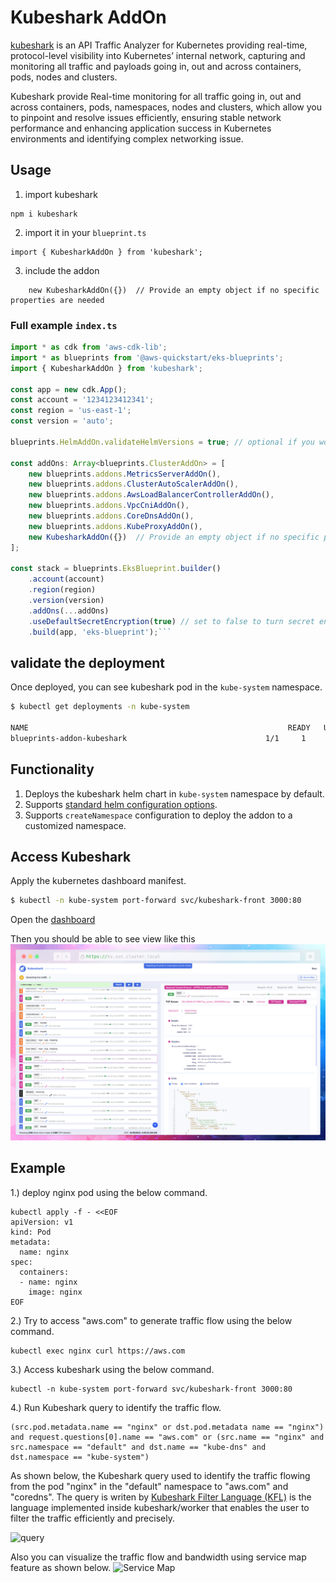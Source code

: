 # Kubeshark AddOn

[kubeshark](https://github.com/kubeshark/kubeshark)  is an API Traffic Analyzer for Kubernetes providing real-time, protocol-level visibility into Kubernetes’ internal network, capturing and monitoring all traffic and payloads going in, out and across containers, pods, nodes and clusters.

Kubeshark provide Real-time monitoring for all traffic going in, out and across containers, pods, namespaces, nodes and clusters, which allow you to pinpoint and resolve issues efficiently, ensuring stable network performance and enhancing application success in Kubernetes environments and identifying complex networking issue.

## Usage
1. import kubeshark
```
npm i kubeshark
```
2. import it in your `blueprint.ts`
```
import { KubesharkAddOn } from 'kubeshark';
```

3. include the addon
```
    new KubesharkAddOn({})  // Provide an empty object if no specific properties are needed
```


### Full example **`index.ts`**
```typescript
import * as cdk from 'aws-cdk-lib';
import * as blueprints from '@aws-quickstart/eks-blueprints';
import { KubesharkAddOn } from 'kubeshark';

const app = new cdk.App();
const account = '1234123412341';
const region = 'us-east-1';
const version = 'auto';

blueprints.HelmAddOn.validateHelmVersions = true; // optional if you would like to check for newer versions

const addOns: Array<blueprints.ClusterAddOn> = [
    new blueprints.addons.MetricsServerAddOn(),
    new blueprints.addons.ClusterAutoScalerAddOn(),
    new blueprints.addons.AwsLoadBalancerControllerAddOn(),
    new blueprints.addons.VpcCniAddOn(),
    new blueprints.addons.CoreDnsAddOn(),
    new blueprints.addons.KubeProxyAddOn(),
    new KubesharkAddOn({})  // Provide an empty object if no specific properties are needed
];

const stack = blueprints.EksBlueprint.builder()
    .account(account)
    .region(region)
    .version(version)
    .addOns(...addOns)
    .useDefaultSecretEncryption(true) // set to false to turn secret encryption off (non-production/demo cases)
    .build(app, 'eks-blueprint');```
```
## validate the deployment
Once deployed, you can see kubeshark pod in the `kube-system` namespace.

```sh
$ kubectl get deployments -n kube-system

NAME                                                          READY   UP-TO-DATE   AVAILABLE   AGE
blueprints-addon-kubeshark                               1/1     1            1           20m
```

## Functionality

1. Deploys the kubeshark helm chart in `kube-system` namespace by default.
2. Supports [standard helm configuration options](./index.md#standard-helm-add-on-configuration-options).
3. Supports `createNamespace` configuration to deploy the addon to a customized namespace.

## Access Kubeshark

Apply the kubernetes dashboard manifest.

```sh
$ kubectl -n kube-system port-forward svc/kubeshark-front 3000:80
```

Open the [dashboard](http://localhost:3000)

Then you should be able to see view like this
![dashboard](https://raw.githubusercontent.com/kubeshark/assets/master/png/kubeshark-ui.png)


## Example

1.) deploy nginx pod using the below command.
```
kubectl apply -f - <<EOF
apiVersion: v1
kind: Pod
metadata:
  name: nginx
spec:
  containers:
  - name: nginx
    image: nginx
EOF
```


2.) Try to access "aws.com" to generate traffic flow using the below command.
```
kubectl exec nginx curl https://aws.com
```


3.) Access kubeshark using the below command.
```
kubectl -n kube-system port-forward svc/kubeshark-front 3000:80
```


4.) Run Kubeshark query to identify the traffic flow.
```
(src.pod.metadata.name == "nginx" or dst.pod.metadata name == "nginx") and request.questions[0].name == "aws.com" or (src.name == "nginx" and src.namespace == "default" and dst.name == "kube-dns" and dst.namespace == "kube-system")
```

As shown below, the Kubeshark query used to identify the traffic flowing from the pod "nginx" in the "default" namespace to "aws.com" and "coredns". The query is writen by [Kubeshark Filter Language (KFL)](https://docs.kubeshark.co/en/filtering#kfl-syntax-reference) is the language implemented inside kubeshark/worker that enables the user to filter the traffic efficiently and precisely.

![query](https://github.com/zghanem0/kubeshark/blob/main/api.png?raw=true)

Also you can visualize the traffic flow and bandwidth using service map feature as shown below.
![Service Map](https://github.com/zghanem0/kubeshark/blob/main/map.png?raw=true)
